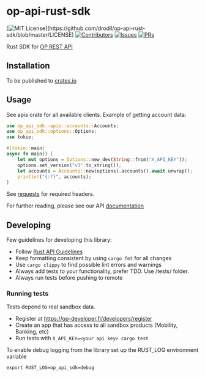 # op-api-rust-sdk

[![MIT License](https://img.shields.io/apm/l/atomic-design-ui.svg?)](https://github.com/drodil/op-api-rust-sdk/blob/master/LICENSE)
[![Contributors](https://img.shields.io/github/contributors/drodil/op-api-rust-sdk.svg?style=flat)]()
[![Issues](https://img.shields.io/github/issues-raw/drodil/op-api-rust-sdk.svg?maxAge=25000)](https://github.com/drodil/op-api-rust-sdk/issues)
[![PRs](https://img.shields.io/github/issues-pr/drodil/op-api-rust-sdk.svg?style=flat)](https://github.com/drodil/op-api-rust-sdk/pulls)

Rust SDK for [OP REST API](https://op-developer.fi/)

## Installation

To be published to [crates.io](https://crates.io/)

## Usage

See apis crate for all available clients. Example of getting account data:

```rust
use op_api_sdk::apis::accounts::Accounts;
use op_api_sdk::options::Options;
use tokio;

#[tokio::main]
async fn main() {
    let mut options = Options::new_dev(String::from("X_API_KEY"));
    options.set_version("v3".to_string());
    let accounts = Accounts::new(options).accounts().await.unwrap();
    println!("{:?}", accounts);
}
```

See [requests](https://op-developer.fi/docs/#user-content-requests) for required headers.

For further reading, please see our API [documentation](https://op-developer.fi/docs/)

## Developing

Few guidelines for developing this library:

- Follow [Rust API Guidelines](https://rust-lang.github.io/api-guidelines/)
- Keep formatting consistent by using `cargo fmt` for all changes
- Use `cargo clippy` to find possible lint errors and warnings
- Always add tests to your functionality, prefer TDD. Use /tests/ folder.
- Always run tests before pushing to remote

### Running tests

Tests depend to real sandbox data.

- Register at https://op-developer.fi/developers/register
- Create an app that has access to all sandbox products (Mobility, Banking, etc)
- Run tests with `X_API_KEY=<your api key> cargo test`

To enable debug logging from the library set up the RUST_LOG environment
variable

    export RUST_LOG=op_api_sdk=debug

